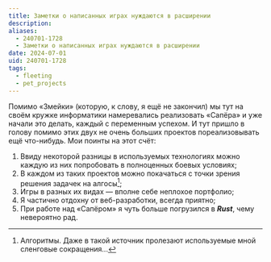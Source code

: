 ```yaml
---
title: Заметки о написанных играх нуждаются в расширении
description: 
aliases:
  - 240701-1728
  - Заметки о написанных играх нуждаются в расширении
date: 2024-07-01
uid: 240701-1728
tags:
  - fleeting
  - pet_projects
---
```


Помимо «Змейки» (которую, к слову, я ещё не закончил) мы тут на своём кружке информатики намеревались реализовать «Сапёра» и уже начали это делать, каждый с переменным успехом. И тут пришло в голову помимо этих двух не очень больших проектов пореализовывать ещё что-нибудь. Мои поинты на этот счёт:
1. Ввиду некоторой разницы в используемых технологиях можно каждую из них попробовать в полноценных боевых условиях;
2. В каждом из таких проектов можно покачаться с точки зрения решения задачек на алгосы[^1];
3. Игры в разных их видах ― вполне себе неплохое портфолио;
4. Я частично отдохну от веб-разработки, всегда приятно;
5. При работе над «Сапёром» я чуть больше погрузился в ***Rust***, чему невероятно рад.

[^1]: Алгоритмы. Даже в такой источник пролезают используемые мной сленговые сокращения...
